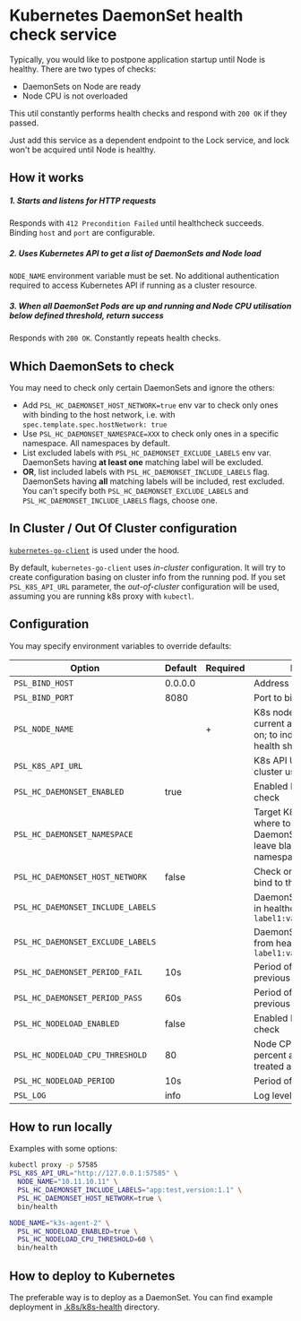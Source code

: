 # Kubernetes DaemonSet health check service

Typically, you would like to postpone application startup until Node is healthy.
There are two types of checks:
* DaemonSets on Node are ready
* Node CPU is not overloaded 

This util constantly performs health checks and respond with `200 OK` if they passed.

Just add this service as a dependent endpoint to the Lock service, and lock won't be acquired until Node is healthy.  

## How it works

##### 1. Starts and listens for HTTP requests

Responds with `412 Precondition Failed` until healthcheck succeeds.
Binding `host` and `port` are configurable.

##### 2. Uses Kubernetes API to get a list of DaemonSets and Node load

`NODE_NAME` environment variable must be set.
No additional authentication required to access Kubernetes API if running as a cluster resource.

##### 3. When all DaemonSet Pods are up and running and Node CPU utilisation below defined threshold, return success

Responds with `200 OK`. Constantly repeats health checks.

## Which DaemonSets to check

You may need to check only certain DaemonSets and ignore the others:

* Add `PSL_HC_DAEMONSET_HOST_NETWORK=true` env var to check only ones with binding to the host network, i.e. with `spec.template.spec.hostNetwork: true`
* Use `PSL_HC_DAEMONSET_NAMESPACE=XXX` to check only ones in a specific namespace. All namespaces by default.
* List excluded labels with `PSL_HC_DAEMONSET_EXCLUDE_LABELS` env var. DaemonSets having **at least one** matching label will be excluded.  
* **OR**, list included labels with `PSL_HC_DAEMONSET_INCLUDE_LABELS` flag. DaemonSets having **all** matching labels will be included, rest excluded.
  You can't specify both `PSL_HC_DAEMONSET_EXCLUDE_LABELS` and `PSL_HC_DAEMONSET_INCLUDE_LABELS` flags, choose one.  

## In Cluster / Out Of Cluster configuration

[`kubernetes-go-client`](https://github.com/kubernetes/client-go) is used under the hood.

By default, `kubernetes-go-client` uses *in-cluster* configuration.
It will try to create configuration basing on cluster info from the running pod.
If you set `PSL_K8S_API_URL` parameter, the *out-of-cluster* configuration will be used,
assuming you are running k8s proxy with `kubectl`.

## Configuration

You may specify environment variables to override defaults:

| Option                            | Default | Required | Description                                                                                           |
|-----------------------------------|---------|----------|-------------------------------------------------------------------------------------------------------|
| `PSL_BIND_HOST`                   | 0.0.0.0 |          | Address to bind                                                                                       |
| `PSL_BIND_PORT`                   | 8080    |          | Port to bind                                                                                          |
| `PSL_NODE_NAME`                   |         | +        | K8s node name which the current app instance runs on; to indicate which node health should be checked |
| `PSL_K8S_API_URL`                 |         |          | K8s API URL, for out-of-cluster usage only                                                            |
| `PSL_HC_DAEMONSET_ENABLED`        | true    |          | Enabled DaemonSets health check                                                                       |
| `PSL_HC_DAEMONSET_NAMESPACE`      |         |          | Target K8s namespace where to perform DaemonSets healthcheck, leave blank for all namespaces          |
| `PSL_HC_DAEMONSET_HOST_NETWORK`   | false   |          | Check only DaemonSets bind to the `host network`                                                      |
| `PSL_HC_DAEMONSET_INCLUDE_LABELS` |         |          | DaemonSet labels to include in healthcheck, `label1:value1,label2:value2`                             |
| `PSL_HC_DAEMONSET_EXCLUDE_LABELS` |         |          | DaemonSet labels to exclude from healthcheck, `label1:value1,label2:value2`                           |
| `PSL_HC_DAEMONSET_PERIOD_FAIL`    | 10s     |          | Period of health checks if previous failed                                                            |
| `PSL_HC_DAEMONSET_PERIOD_PASS`    | 60s     |          | Period of health checks if previous succeeded                                                         |
| `PSL_HC_NODELOAD_ENABLED`         | false   |          | Enabled Node load health check                                                                        |
| `PSL_HC_NODELOAD_CPU_THRESHOLD`   | 80      |          | Node CPU utilisation in percent above which it is treated as unhealthy                                |
| `PSL_HC_NODELOAD_PERIOD`          | 10s     |          | Period of health checks                                                                               |
| `PSL_LOG`                         | info    |          | Log level                                                                                             |

## How to run locally

Examples with some options:

```bash
kubectl proxy -p 57585
PSL_K8S_API_URL="http://127.0.0.1:57585" \
  NODE_NAME="10.11.10.11" \
  PSL_HC_DAEMONSET_INCLUDE_LABELS="app:test,version:1.1" \
  PSL_HC_DAEMONSET_HOST_NETWORK=true \
  bin/health
```

```bash
NODE_NAME="k3s-agent-2" \
  PSL_HC_NODELOAD_ENABLED=true \
  PSL_HC_NODELOAD_CPU_THRESHOLD=60 \
  bin/health
```


## How to deploy to Kubernetes

The preferable way is to deploy as a DaemonSet.
You can find example deployment in [.k8s/k8s-health](../.k8s/k8s-health) directory.
